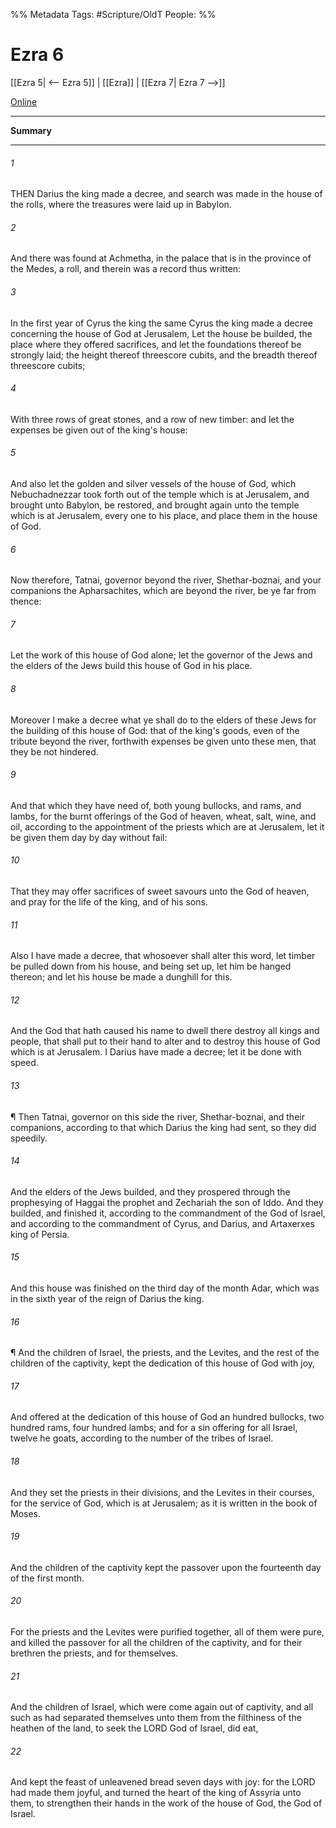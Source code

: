 

%% Metadata
Tags: #Scripture/OldT
People: 
%%
# Ezra 6
[[Ezra 5| <-- Ezra 5]] | [[Ezra]] | [[Ezra 7| Ezra 7 -->]]

[Online](https://churchofjesuschrist.org/study/scriptures/ot/ezra/6?lang=eng)

---
__Summary__



---

###### 1
THEN Darius the king made a decree, and search was made in the house of the rolls, where the treasures were laid up in Babylon.
###### 2
And there was found at Achmetha, in the palace that is in the province of the Medes, a roll, and therein was a record thus written:
###### 3
In the first year of Cyrus the king the same Cyrus the king made a decree concerning the house of God at Jerusalem, Let the house be builded, the place where they offered sacrifices, and let the foundations thereof be strongly laid; the height thereof threescore cubits, and the breadth thereof threescore cubits;
###### 4
With three rows of great stones, and a row of new timber: and let the expenses be given out of the king's house:
###### 5
And also let the golden and silver vessels of the house of God, which Nebuchadnezzar took forth out of the temple which is at Jerusalem, and brought unto Babylon, be restored, and brought again unto the temple which is at Jerusalem, every one to his place, and place them in the house of God.
###### 6
Now therefore, Tatnai, governor beyond the river, Shethar-boznai, and your companions the Apharsachites, which are beyond the river, be ye far from thence:
###### 7
Let the work of this house of God alone; let the governor of the Jews and the elders of the Jews build this house of God in his place.
###### 8
Moreover I make a decree what ye shall do to the elders of these Jews for the building of this house of God: that of the king's goods, even of the tribute beyond the river, forthwith expenses be given unto these men, that they be not hindered.
###### 9
And that which they have need of, both young bullocks, and rams, and lambs, for the burnt offerings of the God of heaven, wheat, salt, wine, and oil, according to the appointment of the priests which are at Jerusalem, let it be given them day by day without fail:
###### 10
That they may offer sacrifices of sweet savours unto the God of heaven, and pray for the life of the king, and of his sons.
###### 11
Also I have made a decree, that whosoever shall alter this word, let timber be pulled down from his house, and being set up, let him be hanged thereon; and let his house be made a dunghill for this.
###### 12
And the God that hath caused his name to dwell there destroy all kings and people, that shall put to their hand to alter and to destroy this house of God which is at Jerusalem.  I Darius have made a decree; let it be done with speed.
###### 13
¶ Then Tatnai, governor on this side the river, Shethar-boznai, and their companions, according to that which Darius the king had sent, so they did speedily.
###### 14
And the elders of the Jews builded, and they prospered through the prophesying of Haggai the prophet and Zechariah the son of Iddo.  And they builded, and finished it, according to the commandment of the God of Israel, and according to the commandment of Cyrus, and Darius, and Artaxerxes king of Persia.
###### 15
And this house was finished on the third day of the month Adar, which was in the sixth year of the reign of Darius the king.
###### 16
¶ And the children of Israel, the priests, and the Levites, and the rest of the children of the captivity, kept the dedication of this house of God with joy,
###### 17
And offered at the dedication of this house of God an hundred bullocks, two hundred rams, four hundred lambs; and for a sin offering for all Israel, twelve he goats, according to the number of the tribes of Israel.
###### 18
And they set the priests in their divisions, and the Levites in their courses, for the service of God, which is at Jerusalem; as it is written in the book of Moses.
###### 19
And the children of the captivity kept the passover upon the fourteenth day of the first month.
###### 20
For the priests and the Levites were purified together, all of them were pure, and killed the passover for all the children of the captivity, and for their brethren the priests, and for themselves.
###### 21
And the children of Israel, which were come again out of captivity, and all such as had separated themselves unto them from the filthiness of the heathen of the land, to seek the LORD God of Israel, did eat,
###### 22
And kept the feast of unleavened bread seven days with joy: for the LORD had made them joyful, and turned the heart of the king of Assyria unto them, to strengthen their hands in the work of the house of God, the God of Israel.



